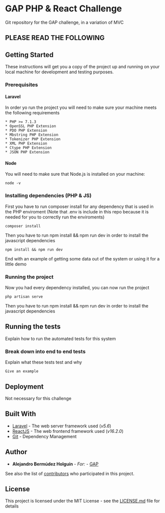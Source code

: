 # GAP PHP & React Challenge
Git repository for the GAP challenge, in a variation of MVC

## PLEASE READ THE FOLLOWING

## Getting Started

These instructions will get you a copy of the project up and running on your local machine for development and testing purposes.

### Prerequisites

#### Laravel

In order yo run the project you will need to make sure your machine meets the following requirements

```
* PHP >= 7.1.3
* OpenSSL PHP Extension
* PDO PHP Extension
* Mbstring PHP Extension
* Tokenizer PHP Extension
* XML PHP Extension
* Ctype PHP Extension
* JSON PHP Extension
```

#### Node

You will need to make sure that Node.js is installed on your machine:

```
node -v
```

### Installing dependencies (PHP & JS)

First you have to run composer install for any dependency that is used in the PHP enviroment
(Note that .env is include in this repo because it is needed for you to correctly run the enviroments)

```
composer install
```

Then you have to run npm install && npm run dev in order to install the javascript dependencies

```
npm install && npm run dev
```

End with an example of getting some data out of the system or using it for a little demo

### Running the project

Now you had every dependency installed, you can now run the project

```
php artisan serve
```

Then you have to run npm install && npm run dev in order to install the javascript dependencies

## Running the tests

Explain how to run the automated tests for this system

### Break down into end to end tests

Explain what these tests test and why

```
Give an example
```

## Deployment

Not necessary for this challenge

## Built With

* [Laravel](https://laravel.com/) - The web server framework used (*v5.6*)
* [ReactJS](https://reactjs.org/) - The web frontend framework used (*v16.2.0*)
* [Git](https://git-scm.com/) - Dependency Management

## Author

* **Alejandro Bermúdez Holguín** - *For:* - [GAP](https://www.growthaccelerationpartners.com/)

See also the list of [contributors](https://github.com/your/project/contributors) who participated in this project.

## License

This project is licensed under the MIT License - see the [LICENSE.md](LICENSE.md) file for details
